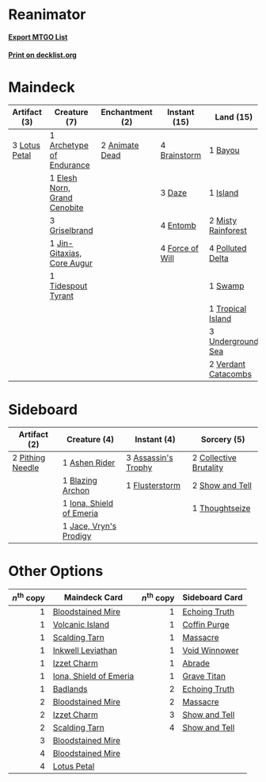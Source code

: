 # Reanimator

#### [Export MTGO List](../collection/Reanimator/Reanimator.txt)
#### [Print on decklist.org](http://decklist.org/?deckmain=2%09Animate%20Dead%0A1%09Archetype%20of%20Endurance%0A1%09Bayou%0A4%09Brainstorm%0A4%09Careful%20Study%0A3%09Daze%0A1%09Elesh%20Norn,%20Grand%20Cenobite%0A4%09Entomb%0A4%09Exhume%0A4%09Force%20of%20Will%0A3%09Griselbrand%0A1%09Island%0A1%09Jin-Gitaxias,%20Core%20Augur%0A3%09Lotus%20Petal%0A2%09Misty%20Rainforest%0A4%09Polluted%20Delta%0A3%09Ponder%0A4%09Reanimate%0A1%09Swamp%0A3%09Thoughtseize%0A1%09Tidespout%20Tyrant%0A1%09Tropical%20Island%0A3%09Underground%20Sea%0A2%09Verdant%20Catacombs&deckside=1%09Ashen%20Rider%0A3%09Assassin's%20Trophy%0A1%09Blazing%20Archon%0A2%09Collective%20Brutality%0A1%09Flusterstorm%0A1%09Iona,%20Shield%20of%20Emeria%0A1%09Jace,%20Vryn's%20Prodigy%0A2%09Pithing%20Needle%0A2%09Show%20and%20Tell%0A1%09Thoughtseize)
# Maindeck

|                                      Artifact (3)                                      |                                             Creature (7)                                              |                                     Enchantment (2)                                     |                                       Instant (15)                                       |                                          Land (15)                                           |                                      Sorcery (18)                                       |
|----------------------------------------------------------------------------------------|-------------------------------------------------------------------------------------------------------|-----------------------------------------------------------------------------------------|------------------------------------------------------------------------------------------|----------------------------------------------------------------------------------------------|-----------------------------------------------------------------------------------------|
|3 [Lotus Petal](http://gatherer.wizards.com/Pages/Card/Details.aspx?multiverseid=420602)|1 [Archetype of Endurance](http://gatherer.wizards.com/Pages/Card/Details.aspx?multiverseid=378488)    |2 [Animate Dead](http://gatherer.wizards.com/Pages/Card/Details.aspx?multiverseid=265167)|4 [Brainstorm](http://gatherer.wizards.com/Pages/Card/Details.aspx?multiverseid=382871)   |1 [Bayou](http://gatherer.wizards.com/Pages/Card/Details.aspx?multiverseid=382860)            |4 [Careful Study](http://gatherer.wizards.com/Pages/Card/Details.aspx?multiverseid=29727)|
|                                                                                        |1 [Elesh Norn, Grand Cenobite](http://gatherer.wizards.com/Pages/Card/Details.aspx?multiverseid=397880)|                                                                                         |3 [Daze](http://gatherer.wizards.com/Pages/Card/Details.aspx?multiverseid=413586)         |1 [Island](http://gatherer.wizards.com/Pages/Card/Details.aspx?multiverseid=439602)           |4 [Exhume](http://gatherer.wizards.com/Pages/Card/Details.aspx?multiverseid=270462)      |
|                                                                                        |3 [Griselbrand](http://gatherer.wizards.com/Pages/Card/Details.aspx?multiverseid=425897)               |                                                                                         |4 [Entomb](http://gatherer.wizards.com/Pages/Card/Details.aspx?multiverseid=270456)       |2 [Misty Rainforest](http://gatherer.wizards.com/Pages/Card/Details.aspx?multiverseid=426065) |3 [Ponder](http://gatherer.wizards.com/Pages/Card/Details.aspx?multiverseid=451051)      |
|                                                                                        |1 [Jin-Gitaxias, Core Augur](http://gatherer.wizards.com/Pages/Card/Details.aspx?multiverseid=438628)  |                                                                                         |4 [Force of Will](http://gatherer.wizards.com/Pages/Card/Details.aspx?multiverseid=382943)|4 [Polluted Delta](http://gatherer.wizards.com/Pages/Card/Details.aspx?multiverseid=405104)   |4 [Reanimate](http://gatherer.wizards.com/Pages/Card/Details.aspx?multiverseid=270452)   |
|                                                                                        |1 [Tidespout Tyrant](http://gatherer.wizards.com/Pages/Card/Details.aspx?multiverseid=107408)          |                                                                                         |                                                                                          |1 [Swamp](http://gatherer.wizards.com/Pages/Card/Details.aspx?multiverseid=439603)            |3 [Thoughtseize](http://gatherer.wizards.com/Pages/Card/Details.aspx?multiverseid=438676)|
|                                                                                        |                                                                                                       |                                                                                         |                                                                                          |1 [Tropical Island](http://gatherer.wizards.com/Pages/Card/Details.aspx?multiverseid=383138)  |                                                                                         |
|                                                                                        |                                                                                                       |                                                                                         |                                                                                          |3 [Underground Sea](http://gatherer.wizards.com/Pages/Card/Details.aspx?multiverseid=383142)  |                                                                                         |
|                                                                                        |                                                                                                       |                                                                                         |                                                                                          |2 [Verdant Catacombs](http://gatherer.wizards.com/Pages/Card/Details.aspx?multiverseid=426074)|                                                                                         |


# Sideboard

|                                       Artifact (2)                                        |                                           Creature (4)                                            |                                         Instant (4)                                          |                                           Sorcery (5)                                           |
|-------------------------------------------------------------------------------------------|---------------------------------------------------------------------------------------------------|----------------------------------------------------------------------------------------------|-------------------------------------------------------------------------------------------------|
|2 [Pithing Needle](http://gatherer.wizards.com/Pages/Card/Details.aspx?multiverseid=425815)|1 [Ashen Rider](http://gatherer.wizards.com/Pages/Card/Details.aspx?multiverseid=373689)           |3 [Assassin's Trophy](http://gatherer.wizards.com/Pages/Card/Details.aspx?multiverseid=452902)|2 [Collective Brutality](http://gatherer.wizards.com/Pages/Card/Details.aspx?multiverseid=414380)|
|                                                                                           |1 [Blazing Archon](http://gatherer.wizards.com/Pages/Card/Details.aspx?multiverseid=270449)        |1 [Flusterstorm](http://gatherer.wizards.com/Pages/Card/Details.aspx?multiverseid=382942)     |2 [Show and Tell](http://gatherer.wizards.com/Pages/Card/Details.aspx?multiverseid=416878)       |
|                                                                                           |1 [Iona, Shield of Emeria](http://gatherer.wizards.com/Pages/Card/Details.aspx?multiverseid=397800)|                                                                                              |1 [Thoughtseize](http://gatherer.wizards.com/Pages/Card/Details.aspx?multiverseid=438676)        |
|                                                                                           |1 [Jace, Vryn's Prodigy](http://gatherer.wizards.com/Pages/Card/Details.aspx?multiverseid=439335)  |                                                                                              |                                                                                                 |


# Other Options

|*n*<sup>th</sup> copy|                                          Maindeck Card                                          |*n*<sup>th</sup> copy|                                     Sideboard Card                                     |
|--------------------:|-------------------------------------------------------------------------------------------------|--------------------:|----------------------------------------------------------------------------------------|
|                    1|[Bloodstained Mire](http://gatherer.wizards.com/Pages/Card/Details.aspx?multiverseid=405094)     |                    1|[Echoing Truth](http://gatherer.wizards.com/Pages/Card/Details.aspx?multiverseid=370394)|
|                    1|[Volcanic Island](http://gatherer.wizards.com/Pages/Card/Details.aspx?multiverseid=383147)       |                    1|[Coffin Purge](http://gatherer.wizards.com/Pages/Card/Details.aspx?multiverseid=30762)  |
|                    1|[Scalding Tarn](http://gatherer.wizards.com/Pages/Card/Details.aspx?multiverseid=426069)         |                    1|[Massacre](http://gatherer.wizards.com/Pages/Card/Details.aspx?multiverseid=21324)      |
|                    1|[Inkwell Leviathan](http://gatherer.wizards.com/Pages/Card/Details.aspx?multiverseid=270447)     |                    1|[Void Winnower](http://gatherer.wizards.com/Pages/Card/Details.aspx?multiverseid=402093)|
|                    1|[Izzet Charm](http://gatherer.wizards.com/Pages/Card/Details.aspx?multiverseid=425996)           |                    1|[Abrade](http://gatherer.wizards.com/Pages/Card/Details.aspx?multiverseid=430772)       |
|                    1|[Iona, Shield of Emeria](http://gatherer.wizards.com/Pages/Card/Details.aspx?multiverseid=397800)|                    1|[Grave Titan](http://gatherer.wizards.com/Pages/Card/Details.aspx?multiverseid=389540)  |
|                    1|[Badlands](http://gatherer.wizards.com/Pages/Card/Details.aspx?multiverseid=382852)              |                    2|[Echoing Truth](http://gatherer.wizards.com/Pages/Card/Details.aspx?multiverseid=370394)|
|                    2|[Bloodstained Mire](http://gatherer.wizards.com/Pages/Card/Details.aspx?multiverseid=405094)     |                    2|[Massacre](http://gatherer.wizards.com/Pages/Card/Details.aspx?multiverseid=21324)      |
|                    2|[Izzet Charm](http://gatherer.wizards.com/Pages/Card/Details.aspx?multiverseid=425996)           |                    3|[Show and Tell](http://gatherer.wizards.com/Pages/Card/Details.aspx?multiverseid=416878)|
|                    2|[Scalding Tarn](http://gatherer.wizards.com/Pages/Card/Details.aspx?multiverseid=426069)         |                    4|[Show and Tell](http://gatherer.wizards.com/Pages/Card/Details.aspx?multiverseid=416878)|
|                    3|[Bloodstained Mire](http://gatherer.wizards.com/Pages/Card/Details.aspx?multiverseid=405094)     |                     |                                                                                        |
|                    4|[Bloodstained Mire](http://gatherer.wizards.com/Pages/Card/Details.aspx?multiverseid=405094)     |                     |                                                                                        |
|                    4|[Lotus Petal](http://gatherer.wizards.com/Pages/Card/Details.aspx?multiverseid=420602)           |                     |                                                                                        |

